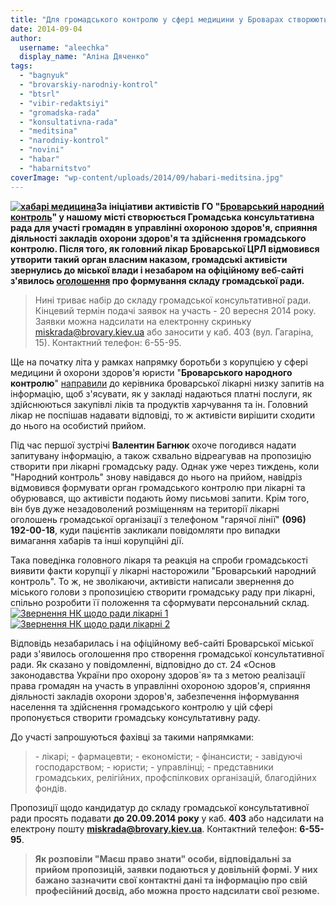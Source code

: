 ```yaml
---
title: "Для громадського контролю у сфері медицини у Броварах створюють консультативну раду"
date: 2014-09-04
author: 
  username: "aleechka"
  display_name: "Аліна Дяченко"
tags: 
  - "bagnyuk"
  - "brovarskiy-narodniy-kontrol"
  - "btsrl"
  - "vibir-redaktsiyi"
  - "gromadska-rada"
  - "konsultativna-rada"
  - "meditsina"
  - "narodniy-kontrol"
  - "novini"
  - "habar"
  - "habarnitstvo"
coverImage: "wp-content/uploads/2014/09/habari-meditsina.jpg"
---
```


**[![хабарі медицина](https://mpz.brovary.org/wp-content/uploads/2014/09/habari-meditsina.jpg)](https://mpz.brovary.org/wp-content/uploads/2014/09/habari-meditsina.jpg)За ініціативи активістів ГО "[Броварський народний контроль](http://nk.mybrovary.com)" у нашому місті створюється Громадська консультативна рада для участі громадян в управлінні охороною здоров'я, сприяння діяльності закладів охорони здоров'я та здійснення громадського контролю. Після того, як головний лікар Броварської ЦРЛ відмовився утворити такий орган власним наказом, громадські активісти звернулись до міської влади і незабаром на офіційному веб-сайті з'явилось [оголошення](http://docs.brovary.org/p13020/20.08.2014) про формування складу громадської ради.**

> Нині триває набір до складу громадської консультативної ради. Кінцевий термін подачі заявок на участь - 20 вересня 2014 року. Заявки можна надсилати на електронну скриньку miskrada@brovary.kiev.ua або заносити у каб. 403 (вул. Гагаріна, 15). Контактний телефон: 6-55-95.

Ще на початку літа у рамках напрямку боротьби з корупцією у сфері медицини й охорони здоров'я юристи "**Броварського народного контролю**" [направили](https://mpz.brovary.org/brovarskiy-narodniy-kontrol-virishiv-vikoriniti-koruptsiyu-u-meditsini/) до керівника броварської лікарні низку запитів на інформацію, щоб з'ясувати, як у закладі надаються платні послуги, як здійснюються закупівлі ліків та продуктів харчування та ін. Головний лікар не поспішав надавати відповіді, то ж активісти вирішити сходити до нього на особистий прийом.

Під час першої зустрічі **Валентин Багнюк** охоче погодився надати запитувану інформацію, а також схвально відреагував на пропозицію створити при лікарні громадську раду. Однак уже через тиждень, коли "Народний контроль" знову навідався до нього на прийом, навідріз відмовився формувати орган громадського контролю при лікарні та обурювався, що активісти подають йому письмові запити. Крім того, він був дуже незадоволений розміщенням на території лікарні оголошень громадської організації з телефоном "гарячої лінії" **(096) 192-00-18**, куди пацієнтів закликали повідомляти про випадки вимагання хабарів та інші корупційні дії.

Така поведінка головного лікаря та реакція на спроби громадськості виявити факти корупції у лікарні насторожили "Броварський народний контроль". То ж, не зволікаючи, активісти написали звернення до міського голови з пропозицією створити громадську раду при лікарні, спільно розробити її положення та сформувати персональний склад. [![Звернення НК щодо ради лікарні 1](https://mpz.brovary.org/wp-content/uploads/2014/09/Zvernennya-NK-shhodo-radi-likarni-1.jpg)](https://mpz.brovary.org/wp-content/uploads/2014/09/Zvernennya-NK-shhodo-radi-likarni-1.jpg)[![Звернення НК щодо ради лікарні 2](https://mpz.brovary.org/wp-content/uploads/2014/09/Zvernennya-NK-shhodo-radi-likarni-2.jpg)](https://mpz.brovary.org/wp-content/uploads/2014/09/Zvernennya-NK-shhodo-radi-likarni-2.jpg)

Відповідь незабарилась і на офіційному веб-сайті Броварської міської ради з'явилось оголошення про створення громадської консультативної ради. Як сказано у повідомленні, відповідно до ст. 24 «Основ законодавства України про охорону здоров\`я» та з метою реалізації права громадян на участь в управлінні охороною здоров'я, сприяння діяльності закладів охорони здоров'я, забезпечення інформування населення та здійснення громадського контролю у цій сфері пропонується створити громадську консультативну раду.

До участі запрошуються фахівці за такими напрямками:

> \- лікарі; - фармацевти; - економісти; - фінансисти; - завідуючі господарством; - юристи; - управлінці; - представники громадських, релігійних, профспілкових організацій, благодійних фондів.

Пропозиції щодо кандидатур до складу громадської консультативної ради просять подавати **до 20.09.2014 року** у каб. **403** або надсилати на електрону пошту **miskrada@brovary.kiev.ua**. Контактний телефон: **6-55-95**.

> **Як розповіли "Маєш право знати" особи, відповідальні за прийом пропозицій, заявки подаються у довільній формі. У них бажано зазначити свої контактні дані та інформацію про свій професійний досвід, або можна просто надсилати свої резюме.**
